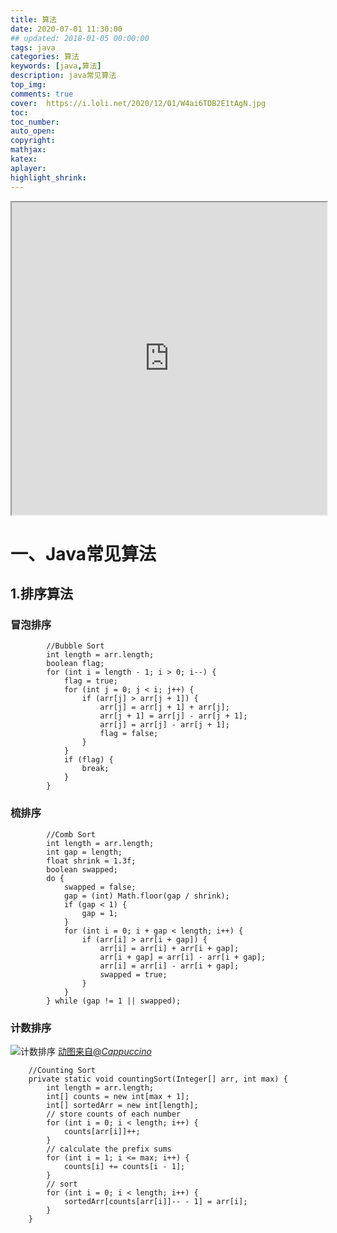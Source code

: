```yaml
---
title: 算法
date: 2020-07-01 11:30:00
## updated: 2018-01-05 00:00:00
tags: java
categories: 算法
keywords: [java,算法]
description: java常见算法
top_img:
comments: true
cover:  https://i.loli.net/2020/12/01/W4ai6TDB2E1tAgN.jpg
toc:  
toc_number:
auto_open:
copyright:
mathjax:
katex:
aplayer:
highlight_shrink:
---
```

<iframe src = "https://algorithm-visualizer.org/backtracking/hamiltonean-cycles" 
        style= "width:100%;height:500px;"
></iframe>

# 一、Java常见算法
## 1.排序算法
### 冒泡排序

```
        //Bubble Sort
        int length = arr.length;
        boolean flag;
        for (int i = length - 1; i > 0; i--) {
            flag = true;
            for (int j = 0; j < i; j++) {
                if (arr[j] > arr[j + 1]) {
                    arr[j] = arr[j + 1] + arr[j];
                    arr[j + 1] = arr[j] - arr[j + 1];
                    arr[j] = arr[j] - arr[j + 1];
                    flag = false;
                }
            }
            if (flag) {
                break;
            }
        }
```


### 梳排序

```
        //Comb Sort
        int length = arr.length;
        int gap = length;
        float shrink = 1.3f;
        boolean swapped;
        do {
            swapped = false;
            gap = (int) Math.floor(gap / shrink);
            if (gap < 1) {
                gap = 1;
            }
            for (int i = 0; i + gap < length; i++) {
                if (arr[i] > arr[i + gap]) {
                    arr[i] = arr[i] + arr[i + gap];
                    arr[i + gap] = arr[i] - arr[i + gap];
                    arr[i] = arr[i] - arr[i + gap];
                    swapped = true;
                }
            }
        } while (gap != 1 || swapped);
```

### 计数排序

![计数排序](https://upload-images.jianshu.io/upload_images/11765489-06050cebd6a5bbf8.gif)
[动图来自@_Cappuccino_](https://www.jianshu.com/u/2529ca0530d6)

```
    //Counting Sort
    private static void countingSort(Integer[] arr, int max) {
        int length = arr.length;
        int[] counts = new int[max + 1];
        int[] sortedArr = new int[length];
        // store counts of each number
        for (int i = 0; i < length; i++) {
            counts[arr[i]]++;
        }
        // calculate the prefix sums
        for (int i = 1; i <= max; i++) {
            counts[i] += counts[i - 1];
        }
        // sort
        for (int i = 0; i < length; i++) {
            sortedArr[counts[arr[i]]-- - 1] = arr[i];
        }
    }
```